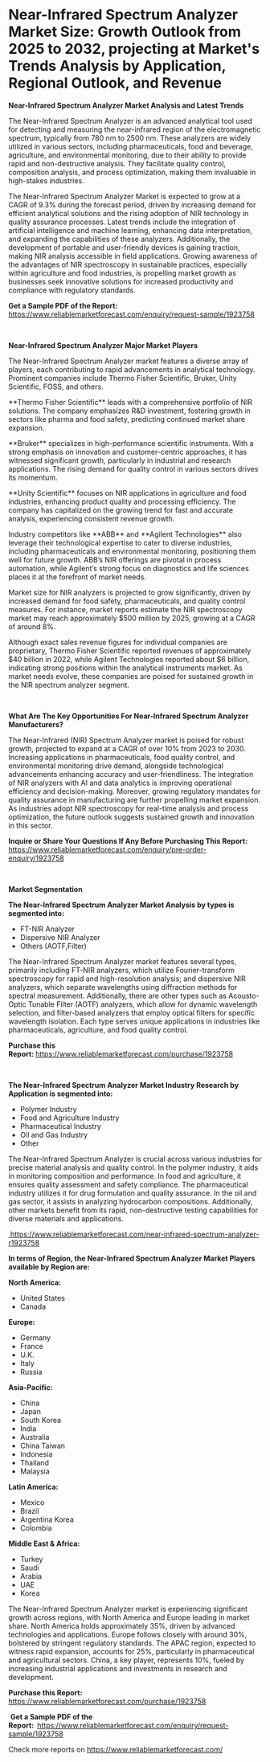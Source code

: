 <p><h1>Near-Infrared Spectrum Analyzer Market Size: Growth Outlook from 2025 to 2032, projecting at Market's Trends Analysis by Application, Regional Outlook, and Revenue</h1></p><p><strong>Near-Infrared Spectrum Analyzer Market Analysis and Latest Trends</strong></p>
<p><p>The Near-Infrared Spectrum Analyzer is an advanced analytical tool used for detecting and measuring the near-infrared region of the electromagnetic spectrum, typically from 780 nm to 2500 nm. These analyzers are widely utilized in various sectors, including pharmaceuticals, food and beverage, agriculture, and environmental monitoring, due to their ability to provide rapid and non-destructive analysis. They facilitate quality control, composition analysis, and process optimization, making them invaluable in high-stakes industries.</p><p>The Near-Infrared Spectrum Analyzer Market is expected to grow at a CAGR of 9.3% during the forecast period, driven by increasing demand for efficient analytical solutions and the rising adoption of NIR technology in quality assurance processes. Latest trends include the integration of artificial intelligence and machine learning, enhancing data interpretation, and expanding the capabilities of these analyzers. Additionally, the development of portable and user-friendly devices is gaining traction, making NIR analysis accessible in field applications. Growing awareness of the advantages of NIR spectroscopy in sustainable practices, especially within agriculture and food industries, is propelling market growth as businesses seek innovative solutions for increased productivity and compliance with regulatory standards.</p></p>
<p><strong>Get a Sample PDF of the Report:&nbsp;</strong> <a href="https://www.reliablemarketforecast.com/enquiry/request-sample/1923758?utm_campaign=3169&utm_medium=2&utm_source=Github&utm_content=ia&utm_term=28032025&utm_id=near-infrared-spectrum-analyzer">https://www.reliablemarketforecast.com/enquiry/request-sample/1923758</a></p>
<p>&nbsp;</p>
<p><strong>Near-Infrared Spectrum Analyzer Major Market Players</strong></p>
<p><p>The Near-Infrared Spectrum Analyzer market features a diverse array of players, each contributing to rapid advancements in analytical technology. Prominent companies include Thermo Fisher Scientific, Bruker, Unity Scientific, FOSS, and others.</p><p>**Thermo Fisher Scientific** leads with a comprehensive portfolio of NIR solutions. The company emphasizes R&D investment, fostering growth in sectors like pharma and food safety, predicting continued market share expansion.</p><p>**Bruker** specializes in high-performance scientific instruments. With a strong emphasis on innovation and customer-centric approaches, it has witnessed significant growth, particularly in industrial and research applications. The rising demand for quality control in various sectors drives its momentum.</p><p>**Unity Scientific** focuses on NIR applications in agriculture and food industries, enhancing product quality and processing efficiency. The company has capitalized on the growing trend for fast and accurate analysis, experiencing consistent revenue growth.</p><p>Industry competitors like **ABB** and **Agilent Technologies** also leverage their technological expertise to cater to diverse industries, including pharmaceuticals and environmental monitoring, positioning them well for future growth. ABB’s NIR offerings are pivotal in process automation, while Agilent’s strong focus on diagnostics and life sciences places it at the forefront of market needs.</p><p>Market size for NIR analyzers is projected to grow significantly, driven by increased demand for food safety, pharmaceuticals, and quality control measures. For instance, market reports estimate the NIR spectroscopy market may reach approximately $500 million by 2025, growing at a CAGR of around 8%.</p><p>Although exact sales revenue figures for individual companies are proprietary, Thermo Fisher Scientific reported revenues of approximately $40 billion in 2022, while Agilent Technologies reported about $6 billion, indicating strong positions within the analytical instruments market. As market needs evolve, these companies are poised for sustained growth in the NIR spectrum analyzer segment.</p></p>
<p>&nbsp;</p>
<p><strong>What Are The Key Opportunities For Near-Infrared Spectrum Analyzer Manufacturers?</strong></p>
<p><p>The Near-Infrared (NIR) Spectrum Analyzer market is poised for robust growth, projected to expand at a CAGR of over 10% from 2023 to 2030. Increasing applications in pharmaceuticals, food quality control, and environmental monitoring drive demand, alongside technological advancements enhancing accuracy and user-friendliness. The integration of NIR analyzers with AI and data analytics is improving operational efficiency and decision-making. Moreover, growing regulatory mandates for quality assurance in manufacturing are further propelling market expansion. As industries adopt NIR spectroscopy for real-time analysis and process optimization, the future outlook suggests sustained growth and innovation in this sector.</p></p>
<p><strong>Inquire or Share Your Questions If Any Before Purchasing This Report:</strong> <a href="https://www.reliablemarketforecast.com/enquiry/pre-order-enquiry/1923758?utm_campaign=3169&utm_medium=2&utm_source=Github&utm_content=ia&utm_term=28032025&utm_id=near-infrared-spectrum-analyzer">https://www.reliablemarketforecast.com/enquiry/pre-order-enquiry/1923758</a></p>
<p>&nbsp;</p>
<p><strong>Market Segmentation</strong></p>
<p><strong>The Near-Infrared Spectrum Analyzer Market Analysis by types is segmented into:</strong></p>
<p><ul><li>FT-NIR Analyzer</li><li>Dispersive NIR Analyzer</li><li>Others (AOTF,Filter)</li></ul></p>
<p><p>The Near-Infrared Spectrum Analyzer market features several types, primarily including FT-NIR analyzers, which utilize Fourier-transform spectroscopy for rapid and high-resolution analysis; and dispersive NIR analyzers, which separate wavelengths using diffraction methods for spectral measurement. Additionally, there are other types such as Acousto-Optic Tunable Filter (AOTF) analyzers, which allow for dynamic wavelength selection, and filter-based analyzers that employ optical filters for specific wavelength isolation. Each type serves unique applications in industries like pharmaceuticals, agriculture, and food quality control.</p></p>
<p><strong>Purchase this Report:&nbsp;</strong><a href="https://www.reliablemarketforecast.com/purchase/1923758?utm_campaign=3169&utm_medium=2&utm_source=Github&utm_content=ia&utm_term=28032025&utm_id=near-infrared-spectrum-analyzer">https://www.reliablemarketforecast.com/purchase/1923758</a></p>
<p>&nbsp;</p>
<p><strong>The Near-Infrared Spectrum Analyzer Market Industry Research by Application is segmented into:</strong></p>
<p><ul><li>Polymer Industry</li><li>Food and Agriculture Industry</li><li>Pharmaceutical Industry</li><li>Oil and Gas Industry</li><li>Other</li></ul></p>
<p><p>The Near-Infrared Spectrum Analyzer is crucial across various industries for precise material analysis and quality control. In the polymer industry, it aids in monitoring composition and performance. In food and agriculture, it ensures quality assessment and safety compliance. The pharmaceutical industry utilizes it for drug formulation and quality assurance. In the oil and gas sector, it assists in analyzing hydrocarbon compositions. Additionally, other markets benefit from its rapid, non-destructive testing capabilities for diverse materials and applications.</p></p>
<p><a href="https://www.reliablemarketforecast.com/near-infrared-spectrum-analyzer-r1923758?utm_campaign=3169&utm_medium=2&utm_source=Github&utm_content=ia&utm_term=28032025&utm_id=near-infrared-spectrum-analyzer">&nbsp;https://www.reliablemarketforecast.com/near-infrared-spectrum-analyzer-r1923758</a></p>
<p><strong>In terms of Region, the Near-Infrared Spectrum Analyzer Market Players available by Region are:</strong></p>
<p>
    <p> <strong> North America: </strong>
        <ul>
            <li>United States</li>
            <li>Canada</li>
        </ul>
        </p> 
    <p> <strong> Europe: </strong>
        <ul>
            <li>Germany</li>
            <li>France</li>
            <li>U.K.</li>
            <li>Italy</li>
            <li>Russia</li>
        </ul>
        </p> 
    <p> <strong> Asia-Pacific: </strong>
        <ul>
            <li>China</li>
            <li>Japan</li>
            <li>South Korea</li>
            <li>India</li>
            <li>Australia</li>
            <li>China Taiwan</li>
            <li>Indonesia</li>
            <li>Thailand</li>
            <li>Malaysia</li>
        </ul>
        </p> 
    <p> <strong> Latin America: </strong>
        <ul>
            <li>Mexico</li>
            <li>Brazil</li>
            <li>Argentina Korea</li>
            <li>Colombia</li>
        </ul>
        </p> 
    <p> <strong> Middle East & Africa: </strong>
        <ul>
            <li>Turkey</li>
            <li>Saudi</li>
            <li>Arabia</li>
            <li>UAE</li>
            <li>Korea</li>
        </ul>
    </p>
    </p>
<p><p>The Near-Infrared Spectrum Analyzer market is experiencing significant growth across regions, with North America and Europe leading in market share. North America holds approximately 35%, driven by advanced technologies and applications. Europe follows closely with around 30%, bolstered by stringent regulatory standards. The APAC region, expected to witness rapid expansion, accounts for 25%, particularly in pharmaceutical and agricultural sectors. China, a key player, represents 10%, fueled by increasing industrial applications and investments in research and development.</p></p>
<p><strong>Purchase this Report: </strong><a href="https://www.reliablemarketforecast.com/purchase/1923758?utm_campaign=3169&utm_medium=2&utm_source=Github&utm_content=ia&utm_term=28032025&utm_id=near-infrared-spectrum-analyzer">https://www.reliablemarketforecast.com/purchase/1923758</a></p>
<p>&nbsp;<strong>Get a Sample PDF of the Report:&nbsp;&nbsp;</strong><a href="https://www.reliablemarketforecast.com/enquiry/request-sample/1923758?utm_campaign=3169&utm_medium=2&utm_source=Github&utm_content=ia&utm_term=28032025&utm_id=near-infrared-spectrum-analyzer">https://www.reliablemarketforecast.com/enquiry/request-sample/1923758</a></p>
<p><strong></strong></p>
<p>Check more reports on <a href="https://www.reliablemarketforecast.com/?utm_campaign=3169&utm_medium=2&utm_source=Github&utm_content=ia&utm_term=28032025&utm_id=near-infrared-spectrum-analyzer">https://www.reliablemarketforecast.com/</a></p>
